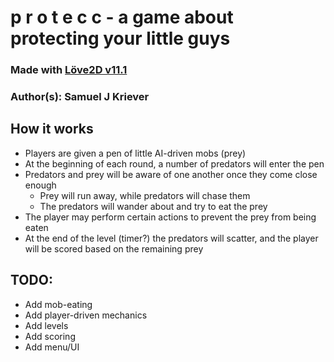 # p r o t e c c - a game about protecting your little guys

### Made with [Löve2D v11.1](https://love2d.org/)

### Author(s): Samuel J Kriever

## How it works
* Players are given a pen of little AI-driven mobs (prey)
* At the beginning of each round, a number of predators will enter the pen
* Predators and prey will be aware of one another once they come close enough
  * Prey will run away, while predators will chase them
  * The predators will wander about and try to eat the prey
* The player may perform certain actions to prevent the prey from being eaten
* At the end of the level (timer?) the predators will scatter, and the player will be scored based on the remaining prey

## TODO:
* Add mob-eating
* Add player-driven mechanics
* Add levels
* Add scoring
* Add menu/UI
